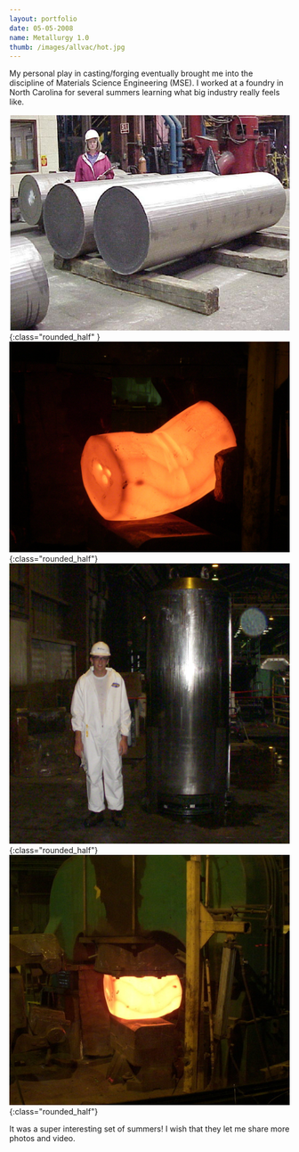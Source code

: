 ```yaml
---
layout: portfolio
date: 05-05-2008
name: Metallurgy 1.0
thumb: /images/allvac/hot.jpg
---
```


My personal play in casting/forging eventually brought me into the discipline
of Materials Science Engineering (MSE).  I worked at a foundry in North Carolina
for several summers learning what big industry really feels like.

![alt text](/images/allvac/ingots.png "Ingots"){:class="rounded_half" }
![alt text](/images/allvac/hot.jpg "Hot Metal"){:class="rounded_half"}
![alt text](/images/allvac/piston.jpg "Robocar Front"){:class="rounded_half"}
![alt text](/images/allvac/press.jpg "Robocar Isometric"){:class="rounded_half"}

It was a super interesting set of summers!  I wish that they let me share more
photos and video.  
